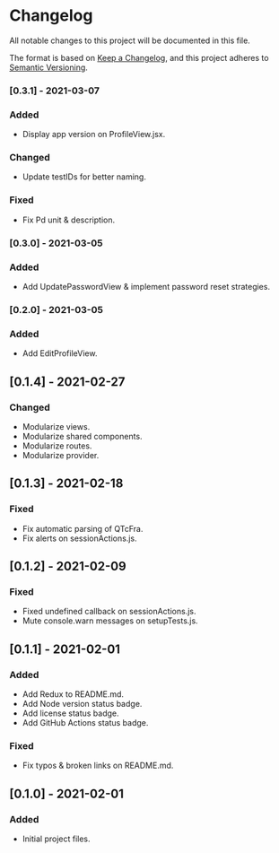 # Changelog

All notable changes to this project will be documented in this file.

The format is based on [Keep a Changelog](https://keepachangelog.com/en/1.0.0/),
and this project adheres to [Semantic Versioning](https://semver.org/spec/v2.0.0.html).

### [0.3.1] - 2021-03-07

### Added

- Display app version on ProfileView.jsx.

### Changed

- Update testIDs for better naming.

### Fixed

- Fix Pd unit & description.

### [0.3.0] - 2021-03-05

### Added

- Add UpdatePasswordView & implement password reset strategies.

### [0.2.0] - 2021-03-05

### Added

- Add EditProfileView.

## [0.1.4] - 2021-02-27

### Changed

- Modularize views.
- Modularize shared components.
- Modularize routes.
- Modularize provider.

## [0.1.3] - 2021-02-18

### Fixed

- Fix automatic parsing of QTcFra.
- Fix alerts on sessionActions.js.

## [0.1.2] - 2021-02-09

### Fixed

- Fixed undefined callback on sessionActions.js.
- Mute console.warn messages on setupTests.js.

## [0.1.1] - 2021-02-01

### Added

- Add Redux to README.md.
- Add Node version status badge.
- Add license status badge.
- Add GitHub Actions status badge.

### Fixed

- Fix typos & broken links on README.md.

## [0.1.0] - 2021-02-01

### Added

- Initial project files.
